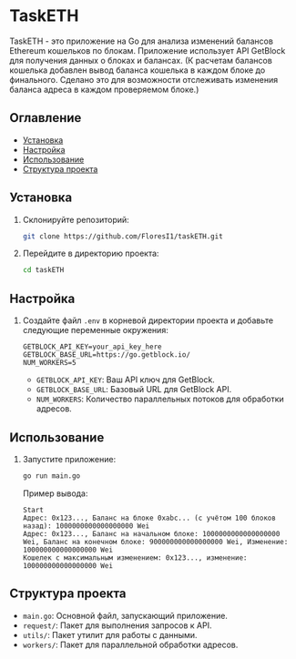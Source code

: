 # TaskETH

TaskETH - это приложение на Go для анализа изменений балансов Ethereum кошельков по блокам. Приложение использует API GetBlock для получения данных о блоках и балансах. (К расчетам балансов кошелька добавлен вывод баланса кошелька в каждом блоке до финального. Сделано это для возможности отслеживать изменения баланса адреса в каждом проверяемом блоке.)

## Оглавление

- [Установка](#установка)
- [Настройка](#настройка)
- [Использование](#использование)
- [Структура проекта](#структура-проекта)

## Установка

1. Склонируйте репозиторий:

    ```sh
    git clone https://github.com/FloresI1/taskETH.git
    ```

2. Перейдите в директорию проекта:

    ```sh
    cd taskETH
    ```



## Настройка

1. Создайте файл `.env` в корневой директории проекта и добавьте следующие переменные окружения:

    ```env
    GETBLOCK_API_KEY=your_api_key_here
    GETBLOCK_BASE_URL=https://go.getblock.io/
    NUM_WORKERS=5
    ```

    - `GETBLOCK_API_KEY`: Ваш API ключ для GetBlock.
    - `GETBLOCK_BASE_URL`: Базовый URL для GetBlock API.
    - `NUM_WORKERS`: Количество параллельных потоков для обработки адресов.

## Использование

1. Запустите приложение:

    ```sh
    go run main.go
    ```

    Пример вывода:

    ```
    Start
    Адрес: 0x123..., Баланс на блоке 0xabc... (с учётом 100 блоков назад): 1000000000000000000 Wei
    Адрес: 0x123..., Баланс на начальном блоке: 1000000000000000000 Wei, Баланс на конечном блоке: 900000000000000000 Wei, Изменение: 100000000000000000 Wei
    Кошелек с максимальным изменением: 0x123..., изменение: 100000000000000000 Wei
    ```

## Структура проекта

- `main.go`: Основной файл, запускающий приложение.
- `request/`: Пакет для выполнения запросов к API.
- `utils/`: Пакет утилит для работы с данными.
- `workers/`: Пакет для параллельной обработки адресов.
